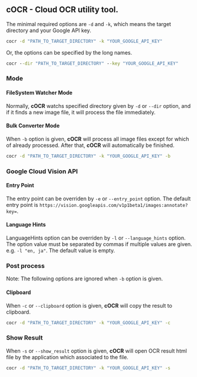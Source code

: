 
## cOCR - Cloud OCR utility tool. 

The minimal required options are `-d` and `-k`, which means the target directory and your Google API key.

```bat
cocr -d "PATH_TO_TARGET_DIRECTORY" -k "YOUR_GOOGLE_API_KEY"
```

Or, the options can be specified by the long names.

```bat
cocr --dir "PATH_TO_TARGET_DIRECTORY" --key "YOUR_GOOGLE_API_KEY"
```

### Mode
#### FileSystem Watcher Mode

Normally, **cOCR** watchs specified directory given by `-d` or `--dir` option, and if it finds a new image file, it will process the file immediately.

#### Bulk Converter Mode

When `-b` option is given, **cOCR** will process all image files except for which of already processed. After that, **cOCR** will automatically be finished.

```bat
cocr -d "PATH_TO_TARGET_DIRECTORY" -k "YOUR_GOOGLE_API_KEY" -b
```

### Google Cloud Vision API

#### Entry Point

The entry point can be overriden by `-e` or `--entry_point` option.
The default entry point is `https://vision.googleapis.com/v1p1beta1/images:annotate?key=`.

#### Language Hints

LanguageHints option can be overriden by `-l` or `--language_hints` option. 
The option value must be separated by commas if multiple values are given. e.g. `-l "en, ja"`. 
The default value is empty.

### Post process

Note: The following options are ignored when `-b` option is given.

#### Clipboard

When `-c` or `--clipboard` option is given, **cOCR** will copy the result to clipboard.

```bat
cocr -d "PATH_TO_TARGET_DIRECTORY" -k "YOUR_GOOGLE_API_KEY" -c
```


### Show Result

When `-s` or `--show_result` option is given, **cOCR** will open OCR result html file by the application which associated to the file.

```bat
cocr -d "PATH_TO_TARGET_DIRECTORY" -k "YOUR_GOOGLE_API_KEY" -s
```
